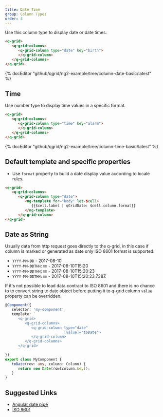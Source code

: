 ```yaml
---
title: Date Time
group: Column Types
order: 4
---
```


Use this column type to display date or date times.

```html
<q-grid>
   <q-grid-columns>
      <q-grid-column type="date" key="birth">
      </q-grid-column>
   </q-grid-columns>
</q-grid>
```


{% docEditor "github/qgrid/ng2-example/tree/column-date-basic/latest" %}

## Time

Use number type to display time values in a specific format.

```html
<q-grid>
   <q-grid-columns>
      <q-grid-column type="time" key="alarm">
      </q-grid-column>
   </q-grid-columns>
</q-grid>
```

{% docEditor "github/qgrid/ng2-example/tree/column-time-basic/latest" %}

## Default template and specific properties

* Use `format` property to build a date display value according to locale rules.

```html
<q-grid>
   <q-grid-columns>
      <q-grid-column type="date">
         <ng-template for="body" let-$cell>
            {{$cell.label | qGridDate: $cell.column.format}}
         </ng-template>
      </q-grid-column>
</q-grid>
```

## Date as String

Usually data from http request goes directly to the q-grid, in this case if column is marked or generated as date only ISO 8601 format is supported.

* `YYYY-MM-DD` - 2017-08-10
* `YYYY-MM-DDTHH:mm` - 2017-08-10T15:20
* `YYYY-MM-DDTHH:mm` - 2017-08-10T15:20:23
* `YYYY-MM-DDTHH:mm` - 2017-08-10T15:20:23.738Z

If it's not possible to lead data contract to ISO 8601 and there is no chance to to convert string to date object before putting it to q-grid column `value` property can be overridden.

```typescript
@Component({
   selector: 'my-component',
   template: `
      <q-grid>
         <q-grid-columns>
            <q-grid-column type="date" 
                           [value]="toDate">
            </q-grid-column>
         </q-grid-columns>
      </q-grid>
      `
})
export class MyComponent {
   toDate(row: any, column: Column) {
      return new Date(row[column.key]);
   }
}
```

## Suggested Links

* [Angular date pipe](https://angular.io/api/common/DatePipe)
* [ISO 8601](https://en.wikipedia.org/wiki/ISO_8601)